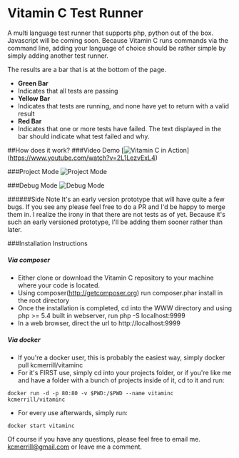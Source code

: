 Vitamin C Test Runner
========

A multi language test runner that supports php, python out of the box. Javascript will be coming soon. Because Vitamin C runs commands via the command line, adding your language of choice should be rather simple by simply adding another test runner.

The results are a bar that is at the bottom of the page.

- **Green Bar**
 - Indicates that all tests are passing
- **Yellow Bar**
 - Indicates that tests are running, and none have yet to return with a valid result
- **Red Bar**
 - Indicates that one or more tests have failed. The text displayed in the bar should indicate what test failed and why.


##How does it work?
###Video Demo
[![Vitamin C in Action](https://raw.githubusercontent.com/kcmerrill/VitaminC/master/vitaminc/demo/VitaminC_LiveMode.png)] (https://www.youtube.com/watch?v=2L1LezvExL4)

###Project Mode
![Project Mode](https://raw.githubusercontent.com/kcmerrill/VitaminC/master/vitaminc/demo/VitaminC_ProjectMode.png)

###Debug Mode
![Debug Mode](https://raw.githubusercontent.com/kcmerrill/VitaminC/master/vitaminc/demo/VitaminC_DebugMode.png)

######Side Note
It's an early version prototype that will have quite a few bugs. If you see any please feel free to do a PR and I'd be happy to merge them in. I realize the irony in that there are not tests as of yet. Because it's such an early versioned prototype, I'll be adding them sooner rather than later.

###Installation Instructions

##### Via composer
- Either clone or download the Vitamin C repository to your machine where your code is located.
- Using composer(http://getcomposer.org) run composer.phar install in the root directory
- Once the installation is completed, cd into the WWW directory and using php >= 5.4 built in webserver, run php -S localhost:9999
- In a web browser, direct the url to http://localhost:9999


##### Via docker
- If you're a docker user, this is probably the easiest way, simply docker pull kcmerrill/vitaminc
- For it's FIRST use, simply cd into your projects folder, or if you're like me and have a folder with a bunch of projects inside of it, cd to it and run: 
```shell
docker run -d -p 80:80 -v $PWD:/$PWD --name vitaminc kcmerrill/vitaminc
```
- For every use afterwards, simply run:
```shell
docker start vitaminc
```

Of course if you have any questions, please feel free to email me. kcmerrill@gmail.com or leave me a comment.
